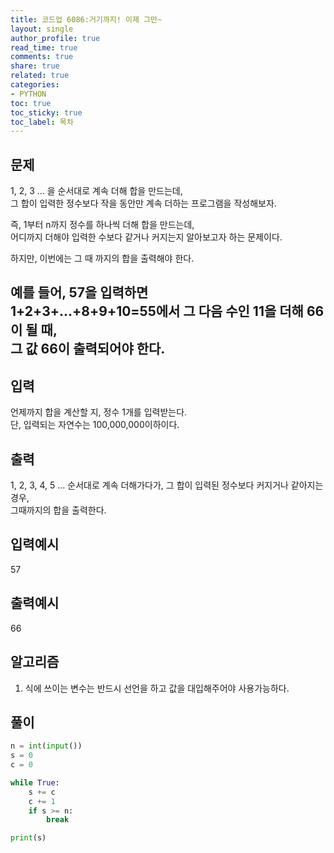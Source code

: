 ```yaml
---
title: 코드업 6086:거기까지! 이제 그만~
layout: single
author_profile: true
read_time: true
comments: true
share: true
related: true
categories:
- PYTHON
toc: true
toc_sticky: true
toc_label: 목차
---
```


## 문제 
1, 2, 3 ... 을 순서대로 계속 더해 합을 만드는데,<br>
그 합이 입력한 정수보다 작을 동안만 계속 더하는 프로그램을 작성해보자.<br>

즉, 1부터 n까지 정수를 하나씩 더해 합을 만드는데,<br>
어디까지 더해야 입력한 수보다 같거나 커지는지 알아보고자 하는 문제이다.<br>

하지만, 이번에는 그 때 까지의 합을 출력해야 한다.<br>

예를 들어, 57을 입력하면<br>
1+2+3+...+8+9+10=55에서 그 다음 수인 11을 더해 66이 될 때,<br>
그 값 66이 출력되어야 한다.<br>
------

## 입력
언제까지 합을 계산할 지, 정수 1개를 입력받는다.<br>
단, 입력되는 자연수는 100,000,000이하이다.<br>

## 출력
1, 2, 3, 4, 5 ... 순서대로 계속 더해가다가, 그 합이 입력된 정수보다 커지거나 같아지는 경우,<br>
그때까지의 합을 출력한다.<br>

## 입력예시
57

## 출력예시
66


## 알고리즘
1. 식에 쓰이는 변수는 반드시 선언을 하고 값을 대입해주어야 사용가능하다.

## 풀이
```python
n = int(input())
s = 0
c = 0

while True:
    s += c 
    c += 1 
    if s >= n:
        break

print(s)

```

